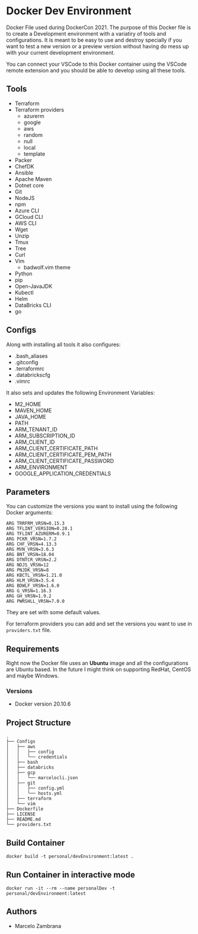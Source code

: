 # Docker Dev Environment

Docker File used during DockerCon 2021.
The purpose of this Docker file is to create a Development environment with a variatiry of tools and configurations.
It is meant to be easy to use and destroy specially if you want to test a new version or a preview version without having do mess up with your current development environment.

You can connect your VSCode to this Docker container using the VSCode remote extension and you should be able to develop using all these tools.

## Tools

- Terraform
- Terraform providers
  - azurerm
  - google
  - aws
  - random
  - null
  - local
  - template
- Packer
- ChefDK
- Ansible
- Apache Maven
- Dotnet core
- Git
- NodeJS
- npm
- Azure CLI
- GCloud CLI
- AWS CLI
- Wget
- Unzip
- Tmux
- Tree
- Curl
- Vim
  - badwolf.vim theme
- Python
- pip
- Open-JavaJDK
- Kubectl
- Helm
- DataBricks CLI
- go

## Configs

Along with installing all tools it also configures:

- .bash_aliases
- .gitconfig
- .terraformrc
- .databrickscfg
- .vimrc

It also sets and updates the following Environment Variables:

- M2_HOME
- MAVEN_HOME
- JAVA_HOME
- PATH
- ARM_TENANT_ID
- ARM_SUBSCRIPTION_ID
- ARM_CLIENT_ID
- ARM_CLIENT_CERTIFICATE_PATH
- ARM_CLIENT_CERTIFICATE_PEM_PATH
- ARM_CLIENT_CERTIFICATE_PASSWORD
- ARM_ENVIRONMENT
- GOOGLE_APPLICATION_CREDENTIALS

## Parameters

You can customize the versions you want to install using the following Docker arguments:

```ssh
ARG TRRFRM_VRSN=0.15.3
ARG TFLINT_VERSION=0.28.1
ARG TFLINT_AZURERM=0.9.1
ARG PCKR_VRSN=1.7.2
ARG CHF_VRSN=4.13.3
ARG MVN_VRSN=3.6.3
ARG BNT_VRSN=18.04
ARG DTNTCR_VRSN=2.2
ARG NDJS_VRSN=12
ARG PNJDK_VRSN=8
ARG KBCTL_VRSN=1.21.0
ARG HLM_VRSN=3.5.4
ARG BDWLF_VRSN=1.6.0
ARG G_VRSN=1.16.3
ARG GH_VRSN=1.9.2
ARG PWRSHLL_VRSN=7.0.0
```

They are set with some default values.

For terraform providers you can add and set the versions you want to use in `providers.txt` file.

## Requirements

Right now the Docker file uses an **Ubuntu** image and all the configurations are Ubuntu based. In the future I might think on supporting RedHat, CentOS and maybe Windows.

### Versions

- Docker version 20.10.6

## Project Structure

```ssh
.
├── Configs
│   ├── aws
│   │   ├── config
│   │   └── credentials
│   ├── bash
│   ├── databricks
│   ├── gcp
│   │   └── marcelocli.json
│   ├── git
│   │   ├── config.yml
│   │   └── hosts.yml
│   ├── terraform
│   └── vim
├── Dockerfile
├── LICENSE
├── README.md
└── providers.txt
```

## Build Container

```ssh
docker build -t personal/devEnvironment:latest .
```

## Run Container in interactive mode

```ssh
docker run -it --rm --name personalDev -t personal/devEnvironment:latest
```

## Authors

- Marcelo Zambrana
